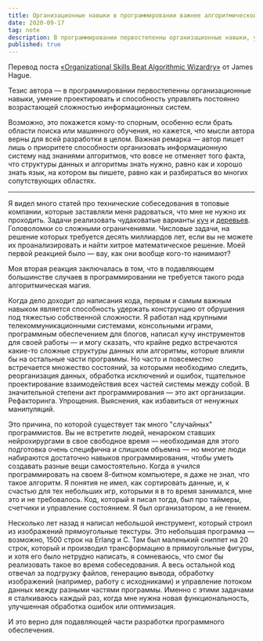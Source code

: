 ```yaml
---
title: Организационные навыки в программировании важнее алгоритмической магии
date: 2020-09-17
tag: note
description: В программировании первостепенны организационные навыки, умение проектировать и способность управлять постоянно возрастающей сложностью информационных систем.
published: true
---
```


Перевод поста [«Organizational Skills Beat Algorithmic Wizardry»](https://prog21.dadgum.com/177.html) от James Hague.

Тезис автора — в программировании первостепенны организационные навыки, умение проектировать и способность управлять постоянно возрастающей сложностью информационных систем.

Возможно, это покажется кому-то спорным, особенно если брать области поиска или машинного обучения, но кажется, что мысли автора верны для всей разработки в целом. Важная ремарка — автор пишет лишь о приоритете способности организовать информационную систему над знаниями алгоритмов, что вовсе не отменяет того факта, что структуры данных и алгоритмы знать нужно, равно как и хорошо знать язык, на котором вы пишете, равно как и разбираться во многих сопутствующих областях.

---

Я видел много статей про технические собеседования в топовые компании, которые заставляли меня радоваться, что мне не нужно их проходить. Задачи реализовать чудаковатые варианты [куч](<https://ru.wikipedia.org/wiki/%D0%9A%D1%83%D1%87%D0%B0_(%D1%81%D1%82%D1%80%D1%83%D0%BA%D1%82%D1%83%D1%80%D0%B0_%D0%B4%D0%B0%D0%BD%D0%BD%D1%8B%D1%85)>) и [деревьев](<https://ru.wikipedia.org/wiki/%D0%94%D0%B5%D1%80%D0%B5%D0%B2%D0%BE_(%D1%81%D1%82%D1%80%D1%83%D0%BA%D1%82%D1%83%D1%80%D0%B0_%D0%B4%D0%B0%D0%BD%D0%BD%D1%8B%D1%85)>). Головоломки со сложными ограничениями. Числовые задачи, на решение которых требуется десять миллиардов лет, если вы не можете их проанализировать и найти хитрое математическое решение. Моей первой реакцией было — вау, как они вообще кого-то нанимают?

Моя вторая реакция заключалась в том, что в подавляющем большинстве случаев в программировании не требуется такого рода алгоритмическая магия.

Когда дело доходит до написания кода, первым и самым важным навыком является способность удержать конструкцию от обрушения под тяжестью собственной сложности. Я работал над крупными телекоммуникационными системами, консольными играми, программным обеспечением для блогов, написал кучу инструментов для своей работы — и могу сказать, что крайне редко встречаются какие-то сложные структуры данных или алгоритмы, которые влияли бы на остальные части программы. Но часто и повсеместно встречается множество состояний, за которыми необходимо следить, реорганизация данных, обработка исключений и ошибок, тщательное проектирование взаимодействия всех частей системы между собой. В значительной степени акт программирования — это акт организации. Рефакторинга. Упрощения. Выяснения, как избавиться от ненужных манипуляций.

Это причина, по которой существует так много "случайных" программистов. Вы не встретите людей, ненароком ставших нейрохирургами в свое свободное время — необходимая для этого подготовка очень специфична и слишком объемна — но многие люди набираются достаточно навыков программирования, чтобы уметь создавать разные вещи самостоятельно. Когда я учился программировать на своем 8-битном компьютере, я даже не знал, что такое алгоритм. Я понятия не имел, как сортировать данные, и, к счастью для тех небольших игр, которыми я в то время занимался, мне это и не требовалось. Код, который я писал тогда, был про таймеры, счетчики и управление состоянием. Я был организатором, а не гением.

Несколько лет назад я написал небольшой инструмент, который строил из изображений прямоугольные текстуры. Это небольшая программа — возможно, 1500 строк на Erlang и С. Там был маленький сниппет на 20 строк, который и производил трансформацию в прямоугольные фигуры, и хотя его было нетрудно написать, я сомневаюсь, что смог бы реализовать такое во время собеседования. А весь остальной код отвечал за подгрузку файлов, генерацию вывода, обработку изображений (например, работу с исходниками) и управление потоком данных между разными частями программы. Именно с этими задачами я сталкиваюсь каждый раз, когда мне нужна новая функциональность, улучшенная обработка ошибок или оптимизация.

И это верно для подавляющей части разработки программного обеспечения.
